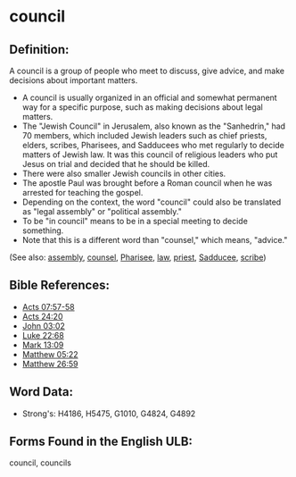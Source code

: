 # council

## Definition:

A council is a group of people who meet to discuss, give advice, and make decisions about important matters.

* A council is usually organized in an official and somewhat permanent way for a specific purpose, such as making decisions about legal matters.
* The "Jewish Council" in Jerusalem, also known as the "Sanhedrin," had 70 members, which included Jewish leaders such as chief priests, elders, scribes, Pharisees, and Sadducees who met regularly to decide matters of Jewish law. It was this council of religious leaders who put Jesus on trial and decided that he should be killed.
* There were also smaller Jewish councils in other cities.
* The apostle Paul was brought before a Roman council when he was arrested for teaching the gospel.
* Depending on the context, the word "council" could also be translated as "legal assembly" or "political assembly."
* To be "in council" means to be in a special meeting to decide something.
* Note that this is a different word than "counsel," which means, "advice."

(See also: [assembly](../other/assembly.md), [counsel](../other/counselor.md), [Pharisee](../kt/pharisee.md), [law](../kt/lawofmoses.md), [priest](../kt/priest.md), [Sadducee](../kt/sadducee.md), [scribe](../kt/scribe.md))

## Bible References:

* [Acts 07:57-58](rc://en/tn/help/act/07/57)
* [Acts 24:20](rc://en/tn/help/act/24/20)
* [John 03:02](rc://en/tn/help/jhn/03/02)
* [Luke 22:68](rc://en/tn/help/luk/22/68)
* [Mark 13:09](rc://en/tn/help/mrk/13/09)
* [Matthew 05:22](rc://en/tn/help/mat/05/22)
* [Matthew 26:59](rc://en/tn/help/mat/26/59)

## Word Data:

* Strong's: H4186, H5475, G1010, G4824, G4892

## Forms Found in the English ULB:

council, councils
